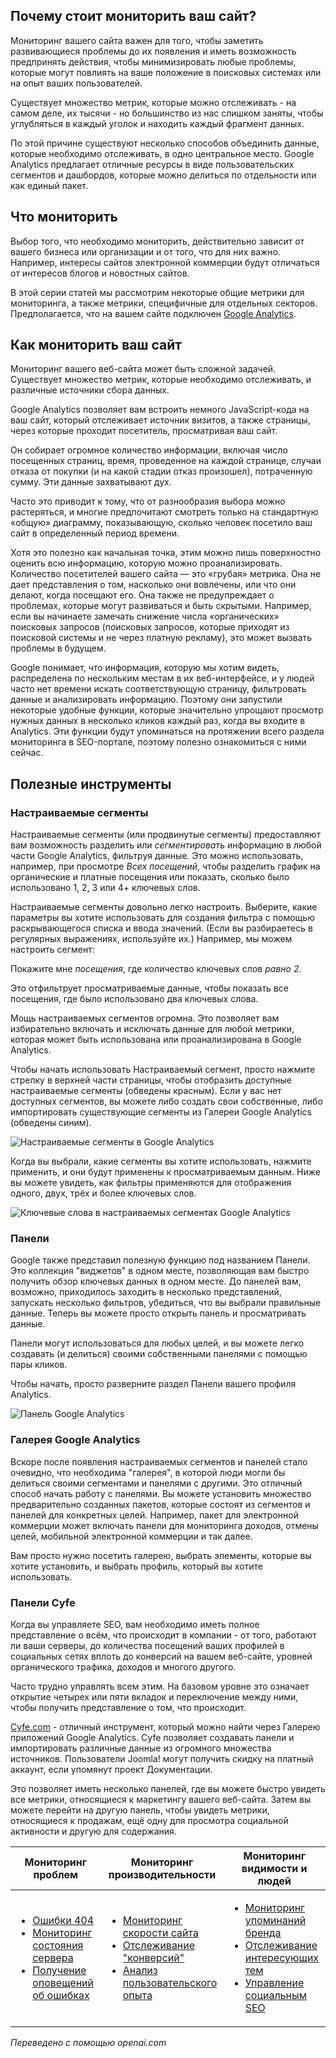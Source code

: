 <!-- Filename: Monitoring_SEO / Display title: Мониторинг SEO   -->

## Почему стоит мониторить ваш сайт?

Мониторинг вашего сайта важен для того, чтобы заметить развивающиеся проблемы до их появления и иметь возможность предпринять действия, чтобы минимизировать любые проблемы, которые могут повлиять на ваше положение в поисковых системах или на опыт ваших пользователей.

Существует множество метрик, которые можно отслеживать - на самом деле, их тысячи - но большинство из нас слишком заняты, чтобы углубляться в каждый уголок и находить каждый фрагмент данных.

По этой причине существуют несколько способов объединить данные, которые необходимо отслеживать, в одно центральное место. Google Analytics предлагает отличные ресурсы в виде пользовательских сегментов и дашбордов, которые можно делиться по отдельности или как единый пакет.

## Что мониторить

Выбор того, что необходимо мониторить, действительно зависит от вашего бизнеса или организации и от того, что для них важно. Например, интересы сайтов электронной коммерции будут отличаться от интересов блогов и новостных сайтов.

В этой серии статей мы рассмотрим некоторые общие метрики для мониторинга, а также метрики, специфичные для отдельных секторов. Предполагается, что на вашем сайте подключен [Google Analytics](https://marketingplatform.google.com/about/analytics/).  

## Как мониторить ваш сайт

Мониторинг вашего веб-сайта может быть сложной задачей. Существует множество метрик, которые необходимо отслеживать, и различные источники сбора данных.

Google Analytics позволяет вам встроить немного JavaScript-кода на ваш сайт, который отслеживает источник визитов, а также страницы, через которые проходит посетитель, просматривая ваш сайт.

Он собирает огромное количество информации, включая число посещенных страниц, время, проведенное на каждой странице, случаи отказа от покупки (и на какой стадии отказ произошел), потраченную сумму. Эти данные захватывают дух.

Часто это приводит к тому, что от разнообразия выбора можно растеряться, и многие предпочитают смотреть только на стандартную «общую» диаграмму, показывающую, сколько человек посетило ваш сайт в определенный период времени.

Хотя это полезно как начальная точка, этим можно лишь поверхностно оценить всю информацию, которую можно проанализировать. Количество посетителей вашего сайта — это «грубая» метрика. Она не дает представления о том, насколько они вовлечены, или что они делают, когда посещают его. Она также не предупреждает о проблемах, которые могут развиваться и быть скрытыми. Например, если вы начинаете замечать снижение числа «органических» поисковых запросов (поисковых запросов, которые приходят из поисковой системы и не через платную рекламу), это может вызвать проблемы в будущем.

Google понимает, что информация, которую мы хотим видеть, распределена по нескольким местам в их веб-интерфейсе, и у людей часто нет времени искать соответствующую страницу, фильтровать данные и анализировать информацию. Поэтому они запустили некоторые удобные функции, которые значительно упрощают просмотр нужных данных в несколько кликов каждый раз, когда вы входите в Analytics. Эти функции будут упоминаться на протяжении всего раздела мониторинга в SEO-портале, поэтому полезно ознакомиться с ними сейчас.

## Полезные инструменты

### Настраиваемые сегменты

Настраиваемые сегменты (или продвинутые сегменты) предоставляют вам возможность разделить или *сегментировать* информацию в любой части Google Analytics, фильтруя данные. Это можно использовать, например, при просмотре *Всех посещений*, чтобы разделить график на органические и платные посещения или показать, сколько было использовано 1, 2, 3 или 4+ ключевых слов.

Настраиваемые сегменты довольно легко настроить. Выберите, какие параметры вы хотите использовать для создания фильтра с помощью раскрывающегося списка и ввода значений. (Если вы разбираетесь в регулярных выражениях, используйте их.) Например, мы можем настроить сегмент:

Покажите мне *посещения*, где количество ключевых слов *равно 2*.

Это отфильтрует просматриваемые данные, чтобы показать все посещения, где было использовано два ключевых слова.

Мощь настраиваемых сегментов огромна. Это позволяет вам избирательно включать и исключать данные для любой метрики, которая может быть использована или проанализирована в Google Analytics.

Чтобы начать использовать Настраиваемый сегмент, просто нажмите стрелку в верхней части страницы, чтобы отобразить доступные настраиваемые сегменты (обведены красным). Если у вас нет доступных сегментов, вы можете либо создать свои собственные, либо импортировать существующие сегменты из Галереи Google Analytics (обведены синим).

![Настраиваемые сегменты в Google Analytics](../../../en/images/seo/seo-google-analytics-custom-segments.png)

Когда вы выбрали, какие сегменты вы хотите использовать, нажмите применить, и они будут применены к просматриваемым данным. Ниже вы можете увидеть, как фильтры применяются для отображения одного, двух, трёх и более ключевых слов.

![Ключевые слова в настраиваемых сегментах Google Analytics](../../../en/images/seo/seo-google-analytics-custom-segments-keywords.png)

### Панели

Google также представил полезную функцию под названием Панели. Это коллекция "виджетов" в одном месте, позволяющая вам быстро получить обзор ключевых данных в одном месте. До панелей вам, возможно, приходилось заходить в несколько представлений, запускать несколько фильтров, убедиться, что вы выбрали правильные данные. Теперь вы можете просто открыть панель и просматривать данные.

Панели могут использоваться для любых целей, и вы можете легко создавать (и делиться) своими собственными панелями с помощью пары кликов.

Чтобы начать, просто разверните раздел Панели вашего профиля Analytics.

![Панель Google Analytics](../../../en/images/seo/seo-google-anaytics-dashboard.png)

### Галерея Google Analytics

Вскоре после появления настраиваемых сегментов и панелей стало очевидно, что необходима "галерея", в которой люди могли бы делиться своими сегментами и панелями с другими. Это отличный способ начать работу с панелями. Вы можете установить множество предварительно созданных пакетов, которые состоят из сегментов и панелей для конкретных целей. Например, пакет для электронной коммерции может включать панели для мониторинга доходов, отмены целей, мобильной электронной коммерции и так далее.

Вам просто нужно посетить галерею, выбрать элементы, которые вы хотите установить, и выбрать профиль, который вы хотите использовать.

### Панели Cyfe

Когда вы управляете SEO, вам необходимо иметь полное представление о всём, что происходит в компании - от того, работают ли ваши серверы, до количества посещений ваших профилей в социальных сетях вплоть до конверсий на вашем веб-сайте, уровней органического трафика, доходов и многого другого.

Часто трудно управлять всем этим. На базовом уровне это означает открытие четырех или пяти вкладок и переключение между ними, чтобы получить представление о том, что происходит.

[Cyfe.com](https://www.cyfe.com/) - отличный инструмент, который можно найти через Галерею приложений Google Analytics. Cyfe позволяет создавать панели и импортировать различные данные из огромного множества источников. Пользователи Joomla! могут получить скидку на платный аккаунт, если упомянут проект Документации.

Это позволяет иметь несколько панелей, где вы можете быстро увидеть все метрики, относящиеся к маркетингу вашего веб-сайта. Затем вы можете перейти на другую панель, чтобы увидеть метрики, относящиеся к продажам, ещё одну для просмотра социальной активности и другую для содержания.

<table data-cellspacing="1">
<thead>
<tr>
<th>Мониторинг проблем</th>
<th>Мониторинг производительности</th>
<th>Мониторинг видимости и людей</th>
</tr>
</thead>
<tbody>
<tr class="odd">
<td class="home-tile">
<ul>
<li><a href="https://docs.joomla.org/Managing_404_Errors" title="Управление ошибками 404">Ошибки 404</a></li>
<li><a href="https://docs.joomla.org/Monitoring_Server_Health" title="Мониторинг состояния сервера">Мониторинг состояния сервера</a></li>
<li><a href="https://docs.joomla.org/Alerting_about_errors" title="Уведомление об ошибках">Получение оповещений об ошибках</a></li>
</ul>
</td>
<td class="home-tile">
<ul>
<li><a href="https://docs.joomla.org/Monitoring_Site_Speed" title="Мониторинг скорости сайта">Мониторинг скорости сайта</a></li>
<li><a href="https://docs.joomla.org/Tracking_conversions" title="Отслеживание конверсий">Отслеживание "конверсий"</a></li>
<li><a href="https://docs.joomla.org/Analysing_User_Experience" title="Анализ пользовательского опыта">Анализ пользовательского опыта</a></li>
</ul>
</td>
<td class="home-tile">
<ul>
<li><a href="https://docs.joomla.org/Monitoring_Brand_Mentions" title="Мониторинг упоминаний бренда">Мониторинг упоминаний бренда</a></li>
<li><a href="https://docs.joomla.org/index.php?title=Tracking_Topics_Of_Interest&amp;action=edit&amp;redlink=1" class="new" title="Отслеживание интересующих тем (страница не существует)">Отслеживание интересующих тем</a></li>
<li><a href="https://docs.joomla.org/index.php?title=Managing_Social_SEO&amp;action=edit&amp;redlink=1" class="new" title="Управление социальным SEO (страница не существует)">Управление социальным SEO</a></li>
</ul>
</td>
</tr>
</tbody>
</table>

*Переведено с помощью openai.com*

